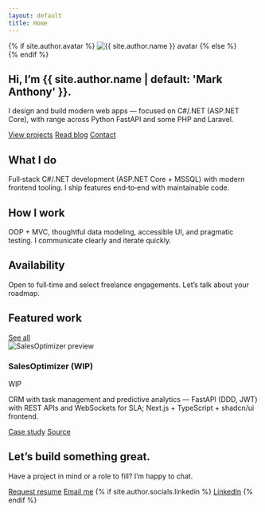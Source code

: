 ```yaml
---
layout: default
title: Home
---
```

<section class="space-y-10">
  <!-- Hero -->
  <div class="flex items-center gap-6">
    {% if site.author.avatar %}
    <img src="{{ site.author.avatar | relative_url }}" alt="{{ site.author.name }} avatar" class="h-28 w-28 sm:h-44 sm:w-44 rounded-full border border-border object-cover"/>
    {% else %}
    <div class="size-20 sm:size-24 rounded-full bg-gradient-to-tr from-primary to-muted"></div>
    {% endif %}
    <div>
      <h1 class="text-3xl font-semibold tracking-tight">Hi, I’m {{ site.author.name | default: 'Mark Anthony' }}.</h1>
  <p class="text-muted-foreground">I design and build modern web apps — focused on C#/.NET (ASP.NET Core), with range across Python FastAPI and some PHP and Laravel.</p>
      <div class="mt-3 flex flex-wrap gap-3 text-xs">
        <a href="{{ '/projects/' | relative_url }}" class="rounded-md border border-border px-3 py-1 hover:bg-secondary">View projects</a>
        <a href="{{ '/blog/' | relative_url }}" class="rounded-md border border-border px-3 py-1 hover:bg-secondary">Read blog</a>
  <a href="https://mail.google.com/mail/?view=cm&fs=1&to={{ site.author.email }}" target="_blank" rel="noopener" class="rounded-md border border-border px-3 py-1 hover:bg-secondary">Contact</a>
      </div>
    </div>
  </div>

  <!-- Highlights for employers/clients -->
  <div class="grid gap-4 md:grid-cols-3">
    <article class="rounded-lg border border-border p-4">
  <h2 class="font-medium mb-1">What I do</h2>
  <p class="text-sm text-muted-foreground">Full‑stack C#/.NET development (ASP.NET Core + MSSQL) with modern frontend tooling. I ship features end‑to‑end with maintainable code.</p>
    </article>
    <article class="rounded-lg border border-border p-4">
      <h2 class="font-medium mb-1">How I work</h2>
      <p class="text-sm text-muted-foreground">OOP + MVC, thoughtful data modeling, accessible UI, and pragmatic testing. I communicate clearly and iterate quickly.</p>
    </article>
    <article class="rounded-lg border border-border p-4">
      <h2 class="font-medium mb-1">Availability</h2>
      <p class="text-sm text-muted-foreground">Open to full‑time and select freelance engagements. Let’s talk about your roadmap.</p>
    </article>
  </div>

  <!-- Featured project -->
  <section class="space-y-4">
    <div class="flex items-center justify-between">
      <h2 class="text-lg font-medium">Featured work</h2>
      <a href="{{ '/projects/' | relative_url }}" class="text-sm text-muted-foreground hover:text-foreground">See all</a>
    </div>
    <article class="rounded-lg border border-border overflow-hidden">
      <div class="grid md:grid-cols-2">
        <img src="{{ '/assets/projects/salesoptimizer/superadmin-overview.png' | relative_url }}" alt="SalesOptimizer preview" class="h-full w-full object-cover border-b border-border md:border-b-0 md:border-r"/>
        <div class="p-5 flex flex-col gap-3">
          <div class="flex items-center gap-2">
            <h3 class="font-medium">SalesOptimizer (WIP)</h3>
            <span class="text-[10px] inline-flex items-center gap-1 rounded border border-border px-1.5 py-0.5 bg-secondary/60">
              <span class="size-1.5 rounded-full bg-yellow-500"></span>
              WIP
            </span>
          </div>
          <p class="text-sm text-muted-foreground">CRM with task management and predictive analytics — FastAPI (DDD, JWT) with REST APIs and WebSockets for SLA; Next.js + TypeScript + shadcn/ui frontend.</p>
          <div class="mt-auto flex gap-3 text-xs">
            <a href="{{ '/projects/salesoptimizer/' | relative_url }}" class="rounded-md border border-border px-3 py-1 hover:bg-secondary">Case study</a>
            <a href="https://github.com/max31337/salesoptimizer" target="_blank" rel="noopener" class="rounded-md border border-border px-3 py-1 hover:bg-secondary">Source</a>
          </div>
        </div>
      </div>
    </article>
  </section>

  <!-- Contact CTA -->
  <div class="rounded-lg border border-border p-5">
    <div class="flex flex-col gap-2 sm:flex-row sm:items-center sm:justify-between">
      <div>
        <h2 class="font-medium">Let’s build something great.</h2>
        <p class="text-sm text-muted-foreground">Have a project in mind or a role to fill? I’m happy to chat.</p>
      </div>
      <div class="flex gap-3 text-xs">
  <a href="{{ '/resume/#request' | relative_url }}" class="rounded-md border border-border px-3 py-1 hover:bg-secondary">Request resume</a>
  <a href="https://mail.google.com/mail/?view=cm&fs=1&to={{ site.author.email }}" target="_blank" rel="noopener" class="rounded-md border border-border px-3 py-1 hover:bg-secondary">Email me</a>
        {% if site.author.socials.linkedin %}
        <a href="https://www.linkedin.com/in/{{ site.author.socials.linkedin }}" target="_blank" rel="noopener" class="rounded-md border border-border px-3 py-1 hover:bg-secondary">LinkedIn</a>
        {% endif %}
      </div>
    </div>
  </div>
</section>
